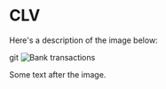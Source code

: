 # CLV

Here's a description of the image below:

git ![Bank transactions](plots_valendin/calibration_holdout.png)

Some text after the image.